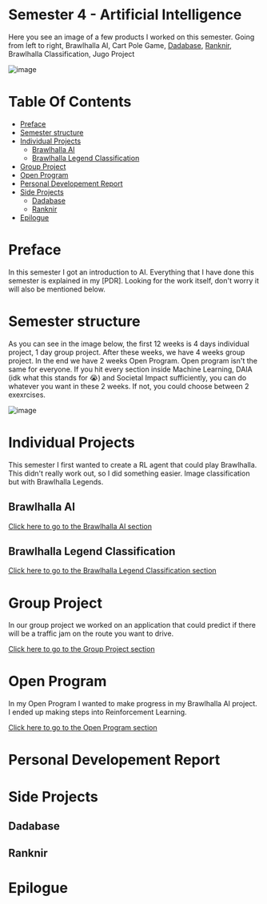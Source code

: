 # Semester 4 - Artificial Intelligence
Here you see an image of a few products I worked on this semester. Going from left to right, Brawlhalla AI, Cart Pole Game, [Dadabase](https://github.com/Skyward-Brawlhalla/Dadabase), [Ranknir](https://github.com/Skyward-Brawlhalla/Ranknir), Brawlhalla Classification, Jugo Project

![image](https://user-images.githubusercontent.com/74303221/214159530-33f816fa-ed6b-4ec2-ada9-9fd0edc40b23.png)

# Table Of Contents
- [Preface](#preface)
- [Semester structure](#semester-structure)
- [Individual Projects](#individual-projects)
  - [Brawlhalla AI](#brawlhalla-ai)
  - [Brawlhalla Legend Classification](#brawlhalla-legend-classification)
- [Group Project](#group-project)
- [Open Program](#open-program)
- [Personal Developement Report](#personal-developement-report)
- [Side Projects](#side-projects)
  - [Dadabase](#dadabase)
  - [Ranknir](#ranknir) 
- [Epilogue](#epilogue)

# Preface
In this semester I got an introduction to AI. Everything that I have done this semester is explained in my [PDR]. Looking for the work itself, don't worry it will also be mentioned below.

# Semester structure
As you can see in the image below, the first 12 weeks is 4 days individual project, 1 day group project. After these weeks, we have 4 weeks group project. In the end we have 2 weeks Open Program. Open program isn't the same for everyone. If you hit every section inside Machine Learning, DAIA (idk what this stands for 😭) and Societal Impact sufficiently, you can do whatever you want in these 2 weeks. If not, you could choose between 2 exexrcises.

![image](https://user-images.githubusercontent.com/74303221/214136495-0e8257a7-9070-4faa-8144-96c2dd175921.png)

# Individual Projects
This semester I first wanted to create a RL agent that could play Brawlhalla. This didn't really work out, so I did something easier. Image classification but with Brawlhalla Legends.

## Brawlhalla AI
[Click here to go to the Brawlhalla AI section](https://github.com/School-Semester-Summaries/AI-semester-4/tree/main/Individual%20Projects/Brawlhalla%20AI)

## Brawlhalla Legend Classification
[Click here to go to the Brawlhalla Legend Classification section](https://github.com/School-Semester-Summaries/AI-semester-4/tree/main/Individual%20Projects/Brawlhalla%20Legend%20Classification)

# Group Project
In our group project we worked on an application that could predict if there will be a traffic jam on the route you want to drive.

[Click here to go to the Group Project section](https://github.com/School-Semester-Summaries/AI-semester-4/tree/main/Group%20Project)

# Open Program
In my Open Program I wanted to make progress in my Brawlhalla AI project. I ended up making steps into Reinforcement Learning.

[Click here to go to the Open Program section](https://github.com/School-Semester-Summaries/AI-semester-4/tree/main/Open%20Program)

# Personal Developement Report

# Side Projects

## Dadabase

## Ranknir

# Epilogue
